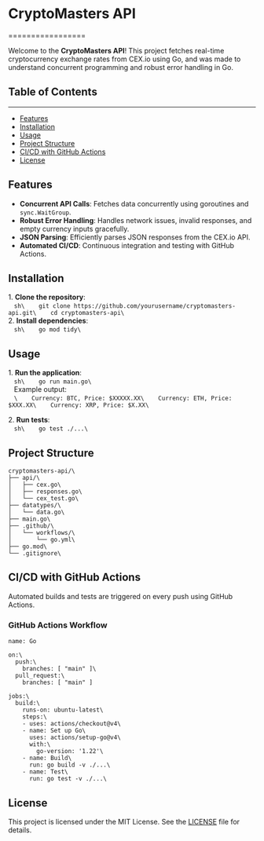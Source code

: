 # CryptoMasters API
=================

Welcome to the **CryptoMasters API**! This project fetches real-time cryptocurrency exchange rates from CEX.io using Go, and was made to understand concurrent programming and robust error handling in Go.

## Table of Contents
-----------------

-   [Features](#features)
-   [Installation](#installation)
-   [Usage](#usage)
-   [Project Structure](#project-structure)
-   [CI/CD with GitHub Actions](#cicd-with-github-actions)
-   [License](#license)

## Features

-   **Concurrent API Calls**: Fetches data concurrently using goroutines and `sync.WaitGroup`.
-   **Robust Error Handling**: Handles network issues, invalid responses, and empty currency inputs gracefully.
-   **JSON Parsing**: Efficiently parses JSON responses from the CEX.io API.
-   **Automated CI/CD**: Continuous integration and testing with GitHub Actions.

## Installation

1\. **Clone the repository**:\
   ```sh\
   git clone https://github.com/yourusername/cryptomasters-api.git\
   cd cryptomasters-api\
   ```\
2\. **Install dependencies**:\
   ```sh\
   go mod tidy\
   ```

## Usage

1\. **Run the application**:\
   ```sh\
   go run main.go\
   ```\
   Example output:\
   ```\
   Currency: BTC, Price: $XXXXX.XX\
   Currency: ETH, Price: $XXX.XX\
   Currency: XRP, Price: $X.XX\
   ```

2\. **Run tests**:\
   ```sh\
   go test ./...\
   ```

## Project Structure

```\
cryptomasters-api/\
├── api/\
│   ├── cex.go\
│   ├── responses.go\
│   └── cex_test.go\
├── datatypes/\
│   └── data.go\
├── main.go\
├── .github/\
│   └── workflows/\
│       └── go.yml\
├── go.mod\
└── .gitignore\
```

## CI/CD with GitHub Actions

Automated builds and tests are triggered on every push using GitHub Actions.

### GitHub Actions Workflow

```yaml\
name: Go

on:\
  push:\
    branches: [ "main" ]\
  pull_request:\
    branches: [ "main" ]

jobs:\
  build:\
    runs-on: ubuntu-latest\
    steps:\
    - uses: actions/checkout@v4\
    - name: Set up Go\
      uses: actions/setup-go@v4\
      with:\
        go-version: '1.22'\
    - name: Build\
      run: go build -v ./...\
    - name: Test\
      run: go test -v ./...\
```

## License

This project is licensed under the MIT License. See the [LICENSE](LICENSE) file for details.